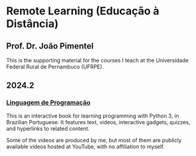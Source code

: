 # Remote Learning (Educação à Distância)
## Prof. Dr. João Pimentel

This is the supporting material for the courses I teach at the Universidade Federal Rural de Pernambuco (UFRPE).



## 2024.2

### [Linguagem de Programação](LP/2024-2)
This is an interactive book for learning programming with Python 3, in Brazilian Portuguese.
It features text, videos, interactive gadgets,
quizzes, and hyperlinks to related content.

Some of the videos are produced by me, but most of them are publicly available videos hosted at YouTube, 
with no affiliation to myself.